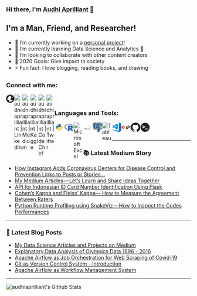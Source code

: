 ### Hi there, I'm [Audhi Aprilliant][website] 👋

## I'm a Man, Friend, and Researcher!
- 🔭 I’m currently working on a [personal project][website]!
- 🌱 I’m currently learning Data Science and Analytics 🤣
- 👯 I’m looking to collaborate with other content creators
- 🥅 2020 Goals: Give impact to society
- ⚡ Fun fact: I love blogging, reading books, and drawing

### Connect with me:

[<img align="left" alt="audhiaprilliant.github.io" width="22px" src="https://raw.githubusercontent.com/iconic/open-iconic/master/svg/globe.svg" />][website]
[<img align="left" alt="audhiaprilliant | LinkedIn" width="22px" src="https://cdn.jsdelivr.net/npm/simple-icons@v3/icons/linkedin.svg" />][linkedin]
[<img align="left" alt="audhiaprilliant | Medium" width="22px" src="https://cdn.jsdelivr.net/npm/simple-icons@v3/icons/medium.svg" />][medium]
[<img align="left" alt="audhiaprilliant | Kaggle" width="22px" src="https://cdn.jsdelivr.net/npm/simple-icons@v3/icons/kaggle.svg" />][kaggle]
[<img align="left" alt="audhiaprilliant | Code Chef" width="22px" src="https://cdn.jsdelivr.net/npm/simple-icons@v3/icons/codechef.svg" />][codechef]
[<img align="left" alt="audhiaprilliant | Twitter" width="22px" src="https://cdn.jsdelivr.net/npm/simple-icons@v3/icons/twitter.svg" />][twitter]

<br />

### Languages and Tools:

[<img align="left" alt="Python" width="26px" src="https://raw.githubusercontent.com/github/explore/80688e429a7d4ef2fca1e82350fe8e3517d3494d/topics/python/python.png" />][website]
[<img align="left" alt="R" width="26px" src="https://raw.githubusercontent.com/github/explore/80688e429a7d4ef2fca1e82350fe8e3517d3494d/topics/r/r.png" />][website]
[<img align="left" alt="Microsoft Excel" width="26px" src="https://img.icons8.com/color/452/microsoft-excel-2019--v1.png" />][website]
[<img align="left" alt="MySQL" width="26px" src="https://raw.githubusercontent.com/github/explore/80688e429a7d4ef2fca1e82350fe8e3517d3494d/topics/mysql/mysql.png" />][website]
[<img align="left" alt="PostgreSQL" width="26px" src="https://raw.githubusercontent.com/github/explore/80688e429a7d4ef2fca1e82350fe8e3517d3494d/topics/postgresql/postgresql.png" />][website]
[<img align="left" alt="Tableau" width="26px" src="https://cdn.worldvectorlogo.com/logos/tableau-software.svg" />][website]
[<img align="left" alt="Visual Studio Code" width="26px" src="https://raw.githubusercontent.com/github/explore/80688e429a7d4ef2fca1e82350fe8e3517d3494d/topics/visual-studio-code/visual-studio-code.png" />][website]
[<img align="left" alt="Git" width="26px" src="https://raw.githubusercontent.com/github/explore/80688e429a7d4ef2fca1e82350fe8e3517d3494d/topics/git/git.png" />][website]
[<img align="left" alt="GitHub" width="26px" src="https://raw.githubusercontent.com/github/explore/78df643247d429f6cc873026c0622819ad797942/topics/github/github.png" />][website]
[<img align="left" alt="HTML5" width="26px" src="https://raw.githubusercontent.com/github/explore/80688e429a7d4ef2fca1e82350fe8e3517d3494d/topics/terminal/terminal.png" />][website]

<br />
<br />

---

### 📚 Latest Medium Story
<!-- MEDIUM-STORY-LIST:START -->
- [How Instagram Adds Coronavirus Centers for Disease Control and Prevention Links to Posts or Stories…](https://audhiaprilliant.medium.com/how-instagram-adds-coronavirus-centers-for-disease-control-and-prevention-links-to-posts-or-stories-86f6a11b9480?source=rss-140ffe7d74ee------2)
- [My Medium Articles — Let’s Learn and Share Ideas Together](https://medium.com/analytics-vidhya/my-medium-articles-lets-learn-and-share-ideas-together-41447af94da1?source=rss-140ffe7d74ee------2)
- [API for Indonesian ID Card Number Identification Using Flask](https://audhiaprilliant.medium.com/api-for-indonesian-id-card-number-identification-using-flask-ffee0862fc14?source=rss-140ffe7d74ee------2)
- [Cohen’s Kappa and Fleiss’ Kappa— How to Measure the Agreement Between Raters](https://audhiaprilliant.medium.com/cohens-kappa-and-fleiss-kappa-how-to-measure-the-agreement-between-raters-9ec12edef121?source=rss-140ffe7d74ee------2)
- [Python Runtime Profiling using SnakeViz — How to Inspect the Codes Performances](https://audhiaprilliant.medium.com/python-runtime-profiling-using-snakeviz-how-to-inspect-the-codes-performances-b9183ced32ed?source=rss-140ffe7d74ee------2)
<!-- MEDIUM-STORY-LIST:END -->

---

### 📕 Latest Blog Posts
<!-- BLOG-POST-LIST:START -->
- [My Data Science Articles and Projects on Medium](https://audhiaprilliant.github.io/medium-article-data-science/)
- [Explanatory Data Analysis of Olympics Data 1896 - 2016](https://audhiaprilliant.github.io/olympics-explanatory-data-analysis/)
- [Apache Airflow as Job Orchestration for Web Scraping of Covid-19](https://audhiaprilliant.github.io/web-scraping-covid-using-airflow/)
- [Git as Version Control System - Introduction](https://audhiaprilliant.github.io/git-version-control-system/)
- [Apache Airflow as Workflow Management System](https://audhiaprilliant.github.io/airflow-documentation/)
<!-- BLOG-POST-LIST:END -->

---

<img align="left" alt="audhiaprilliant's Github Stats" src="https://github-readme-stats.vercel.app/api?username=audhiaprilliant&show_icons=true&hide_border=true" />

[website]: http://audhiaprilliant.github.io/
[medium]: https://medium.com/@audhiaprilliant/
[kaggle]: https://www.kaggle.com/audhiaprilliant
[codechef]: http://codechef.com/users/audhi
[twitter]: https://twitter.com/audhiaprilliant
[facebook]: https://www.facebook.com/audhi.aprilliant/
[linkedin]: https://www.linkedin.com/in/audhiaprilliant/
